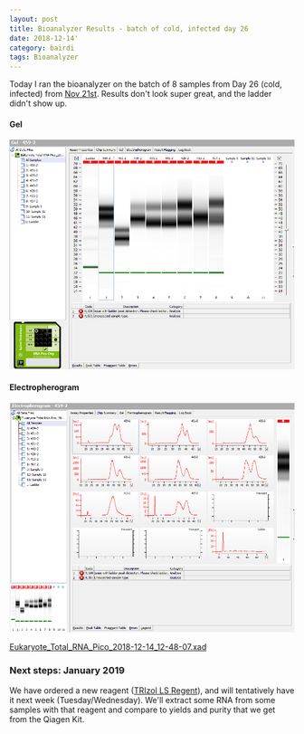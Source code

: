 ```yaml
---
layout: post
title: Bioanalyzer Results - batch of cold, infected day 26
date: 2018-12-14'
category: bairdi
tags: Bioanalyzer
---
```

Today I ran the bioanalyzer on the batch of 8 samples from Day 26 (cold, infected) from [Nov 21st](https://grace-ac.github.io/Pool-RNeasy-DecaPod-S1E13/). Results don't look super great, and the ladder didn't show up. 

#### Gel
![img](../notebook-images/1214-gel.PNG)

#### Electropherogram
![img](../notebook-images/1214-electroph.PNG)

[Eukaryote_Total_RNA_Pico_2018-12-14_12-48-07.xad](http://owl.fish.washington.edu/scaphapoda/grace/Crab-project/bioanalyzer-results/Eukaryote%20Total%20RNA%20Pico_2018-12-14_12-48-07.xad)

### Next steps: January 2019

We have ordered a new reagent ([TRIzol LS Regent](https://www.thermofisher.com/order/catalog/product/10296028)), and will tentatively have it next week (Tuesday/Wednesday). We'll extract some RNA from some samples with that reagent and compare to yields and purity that we get from the Qiagen Kit. 


